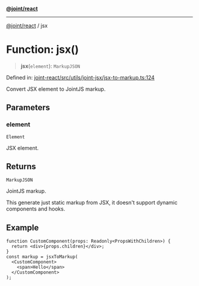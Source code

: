 [**@joint/react**](../README.md)

***

[@joint/react](../README.md) / jsx

# Function: jsx()

> **jsx**(`element`): `MarkupJSON`

Defined in: [joint-react/src/utils/joint-jsx/jsx-to-markup.ts:124](https://github.com/samuelgja/joint/blob/main/packages/joint-react/src/utils/joint-jsx/jsx-to-markup.ts#L124)

Convert JSX element to JointJS markup.

## Parameters

### element

`Element`

JSX element.

## Returns

`MarkupJSON`

JointJS markup.

This generate just static markup from JSX, it doesn't support dynamic components and hooks.

## Example

```tsx
function CustomComponent(props: Readonly<PropsWithChildren>) {
  return <div>{props.children}</div>;
}
const markup = jsxToMarkup(
  <CustomComponent>
    <span>Hello</span>
  </CustomComponent>
);
```
